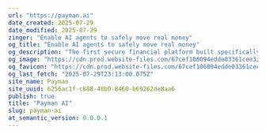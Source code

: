 ```yaml
---
url: "https://payman.ai"
date_created: 2025-07-29
date_modified: 2025-07-29
zinger: "Enable AI agents to safely move real money"
og_title: "Enable AI agents to safely move real money"
og_description: "The first secure financial platform built specifically to let AI agents move money—without direct access to customer funds."
og_image: "https://cdn.prod.website-files.com/67cef106094edde03361cee3/67dd2771b48990a380da8088_open-graph.avif"
og_favicon: "https://cdn.prod.website-files.com/67cef106094edde03361cee3/67ebf28bf736687619d89279_257.png"
og_last_fetch: "2025-07-29T23:13:00.075Z"
site_name: Payman
site_uuid: 6256ac1f-c888-48b0-8460-b69262de8aa6
publish: true
title: "Payman AI"
slug: payman-ai
at_semantic_version: 0.0.0.1
---
```

